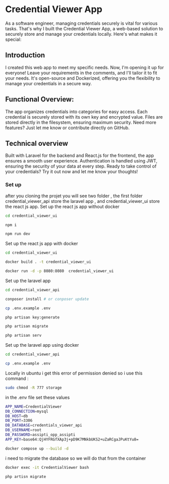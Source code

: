 # Credential Viewer App
As a software engineer, managing credentials securely is vital for various tasks. That's why I built the Credential Viewer App, a web-based solution to securely store and manage your credentials locally. Here's what makes it special:
## Introduction 
I created this web app to meet my specific needs. Now, I'm opening it up for everyone! Leave your requirements in the comments, and I'll tailor it to fit your needs. It's open-source and Dockerized, offering you the flexibility to manage your credentials in a secure way.

## Functional Overview:
The app organizes credentials into categories for easy access. Each credential is securely stored with its own key and encrypted value. Files are stored directly in the filesystem, ensuring maximum security. Need more features? Just let me know or contribute directly on GitHub.
## Technical overview
Built with Laravel for the backend and React.js for the frontend, the app ensures a smooth user experience. Authentication is handled using JWT, ensuring the security of your data at every step.
Ready to take control of your credentials? Try it out now and let me know your thoughts!


### Set up 
after you cloning the projet you will see two folder , the first folder credential_viewer_api store the laravel app , and credential_viewer_ui store the react js app.
Set up the react js app without docker

```bash
cd credential_viewer_ui
```
```bash
npm i 
```
```bash
npm run dev
```


Set up the react js app with docker

```bash
cd credential_viewer_ui
```
```bash
docker build . -t credential_viewer_ui
```
```bash
docker run -d -p 8080:8080  credential_viewer_ui
```


Set up the laravel app

```bash
cd credential_viewer_api
```
```bash
conposer install # or conposer update
```
```bash
cp .env.example .env
```
```bash
php artisan key:generate
```

```bash
php artisan migrate
```
```bash
php artisan serv
```

Set up the laravel app using docker


```bash
cd credential_viewer_api
```
```bash
cp .env.example .env
```

Locally in ubuntu i get this error of permission denied so i use this command : 
```bash
sudo chmod -R 777 storage
```

in the .env file set these values

```bash
APP_NAME=CredentialViewer
DB_CONNECTION=mysql
DB_HOST=db
DB_PORT=3306
DB_DATABASE=credentials_viewer_api
DB_USERNAME=root
DB_PASSWORD=assipti_opp_assipti
APP_KEY=base64:QjHYFRGfXAp3j+pD9K7MNkbUKS2+uZaRCgaJPuKtYu8=
```

```bash
docker compose up --build -d 
```

i need to migrate the database so we will do that from the container 

```bash
docker exec -it CredentialViewer bash 
```
```bash
php artisn migrate
```
